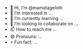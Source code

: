 - 👋 Hi, I’m @mamatageloth
- 👀 I’m interested in ...
- 🌱 I’m currently learning ...
- 💞️ I’m looking to collaborate on ...
- 📫 How to reach me ...
- 😄 Pronouns: ...
- ⚡ Fun fact: ...

<!---
mamatageloth/mamatageloth is a ✨ special ✨ repository because its `README.md` (this file) appears on your GitHub profile.
You can click the Preview link to take a look at your changes.
--->
